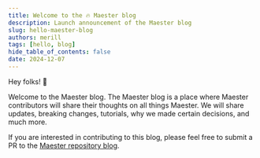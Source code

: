 ```yaml
---
title: Welcome to the 🔥 Maester blog
description: Launch announcement of the Maester blog
slug: hello-maester-blog
authors: merill
tags: [hello, blog]
hide_table_of_contents: false
date: 2024-12-07
---
```


Hey folks! 👋

Welcome to the Maester blog. The Maester blog is a place where Maester contributors will share their thoughts on all things Maester. We will share updates, breaking changes, tutorials, why we made certain decisions, and much more.


<!-- truncate -->


If you are interested in contributing to this blog, please feel free to submit a PR to the [Maester repository blog](https://github.com/maester365/maester/website/blog).
